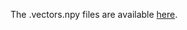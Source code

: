 The .vectors.npy files are available [here](https://drive.google.com/drive/folders/1jmmz-3RL93Ts0VysCfmd1pR4ZGCyEAKV?usp=sharing).
